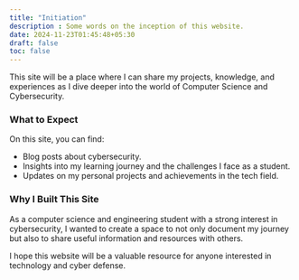 ```yaml
---
title: "Initiation"
description : Some words on the inception of this website.
date: 2024-11-23T01:45:48+05:30
draft: false
toc: false
---
```


This site will be a place where I can share my projects, knowledge, and experiences as I dive deeper into the world of Computer Science and Cybersecurity.

### What to Expect
On this site, you can find:

- Blog posts about cybersecurity.
- Insights into my learning journey and the challenges I face as a student.
- Updates on my personal projects and achievements in the tech field.

### Why I Built This Site
As a computer science and engineering student with a strong interest in cybersecurity, I wanted to create a space to not only document my journey but also to share useful information and resources with others.

I hope this website will be a valuable resource for anyone interested in technology and cyber defense.
